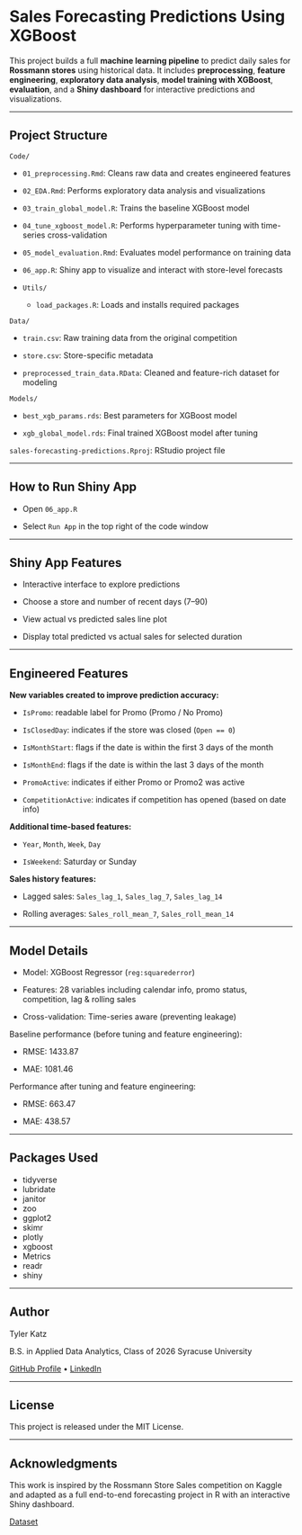 # Sales Forecasting Predictions Using XGBoost

This project builds a full **machine learning pipeline** to predict daily sales for **Rossmann stores** using historical data. It includes **preprocessing**, **feature engineering**, **exploratory data analysis**, **model training with XGBoost**, **evaluation**, and a **Shiny dashboard** for interactive predictions and visualizations.

---

## Project Structure

`Code/`

- `01_preprocessing.Rmd`: Cleans raw data and creates engineered features

- `02_EDA.Rmd`: Performs exploratory data analysis and visualizations

- `03_train_global_model.R`: Trains the baseline XGBoost model

- `04_tune_xgboost_model.R`: Performs hyperparameter tuning with time-series cross-validation

- `05_model_evaluation.Rmd`: Evaluates model performance on training data

- `06_app.R`: Shiny app to visualize and interact with store-level forecasts

- `Utils/`

    - `load_packages.R`: Loads and installs required packages

`Data/`

- `train.csv`: Raw training data from the original competition

- `store.csv`: Store-specific metadata

- `preprocessed_train_data.RData`: Cleaned and feature-rich dataset for modeling

`Models/`

- `best_xgb_params.rds`: Best parameters for XGBoost model

- `xgb_global_model.rds`: Final trained XGBoost model after tuning

`sales-forecasting-predictions.Rproj`: RStudio project file

---

## How to Run Shiny App

- Open `06_app.R`

- Select `Run App` in the top right of the code window

---

## Shiny App Features

- Interactive interface to explore predictions

- Choose a store and number of recent days (7–90)

- View actual vs predicted sales line plot

- Display total predicted vs actual sales for selected duration

---

## Engineered Features

**New variables created to improve prediction accuracy:**

- `IsPromo`: readable label for Promo (Promo / No Promo)

- `IsClosedDay`: indicates if the store was closed (`Open == 0`)

- `IsMonthStart`: flags if the date is within the first 3 days of the month

- `IsMonthEnd`: flags if the date is within the last 3 days of the month

- `PromoActive`: indicates if either Promo or Promo2 was active

- `CompetitionActive`: indicates if competition has opened (based on date info)

**Additional time-based features:**

- `Year`, `Month`, `Week`, `Day`

- `IsWeekend`: Saturday or Sunday

**Sales history features:**

- Lagged sales: `Sales_lag_1`, `Sales_lag_7`, `Sales_lag_14`

- Rolling averages: `Sales_roll_mean_7`, `Sales_roll_mean_14`

---

## Model Details

- Model: XGBoost Regressor (`reg:squarederror`)

- Features: 28 variables including calendar info, promo status, competition, lag & rolling sales

- Cross-validation: Time-series aware (preventing leakage)

Baseline performance (before tuning and feature engineering):

- RMSE: 1433.87

- MAE: 1081.46

Performance after tuning and feature engineering:

- RMSE: 663.47

- MAE: 438.57

---

## Packages Used

- tidyverse
- lubridate
- janitor
- zoo
- ggplot2
- skimr
- plotly
- xgboost
- Metrics
- readr
- shiny

---

## Author

Tyler Katz

B.S. in Applied Data Analytics, Class of 2026
Syracuse University

[GitHub Profile](https://github.com/tkatz123) • [LinkedIn](https://www.linkedin.com/in/tylerkatz1/)

---

## License

This project is released under the MIT License.

---

## Acknowledgments

This work is inspired by the Rossmann Store Sales competition on Kaggle and adapted as a full end-to-end forecasting project in R with an interactive Shiny dashboard.

[Dataset](https://www.kaggle.com/competitions/rossmann-store-sales/data)